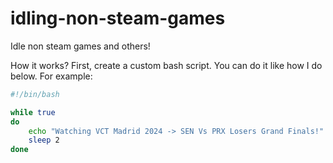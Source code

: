 # idling-non-steam-games
Idle non steam games and others!


How it works?
First, create a custom bash script. You can do it like how I do below.
For example: 

```Bash
#!/bin/bash

while true
do
	echo "Watching VCT Madrid 2024 -> SEN Vs PRX Losers Grand Finals!"
    sleep 2
done
```
